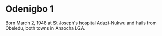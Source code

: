 # Odenigbo 1 

Born March 2, 1948 at St Joseph's hospital Adazi-Nukwu and hails from Obeledu, both towns in Anaocha LGA.